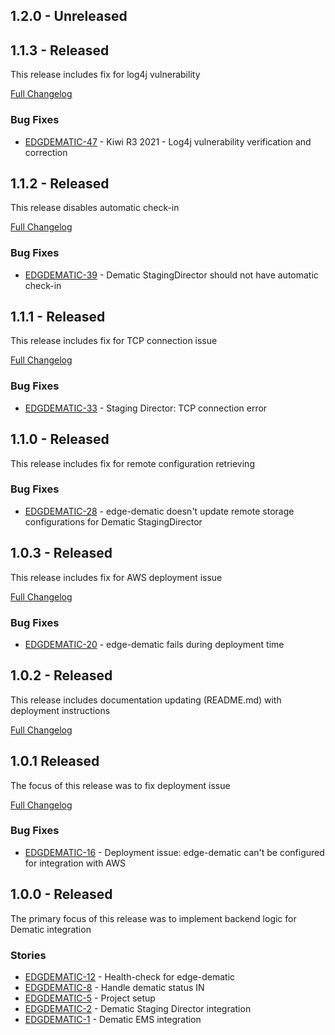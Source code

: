 ## 1.2.0 - Unreleased

## 1.1.3 - Released
This release includes fix for log4j vulnerability

[Full Changelog](https://github.com/folio-org/edge-dematic/compare/v1.1.2...v1.1.3)

### Bug Fixes
* [EDGDEMATIC-47](https://issues.folio.org/browse/EDGDEMATIC-47) - Kiwi R3 2021 - Log4j vulnerability verification and correction

## 1.1.2 - Released
This release disables automatic check-in

[Full Changelog](https://github.com/folio-org/edge-dematic/compare/v1.1.1...v1.1.2)

### Bug Fixes
* [EDGDEMATIC-39](https://issues.folio.org/browse/EDGDEMATIC-39) - Dematic StagingDirector should not have automatic check-in


## 1.1.1 - Released
This release includes fix for TCP connection issue

[Full Changelog](https://github.com/folio-org/edge-dematic/compare/v1.1.0...v1.1.1)

### Bug Fixes
* [EDGDEMATIC-33](https://issues.folio.org/browse/EDGDEMATIC-33) - Staging Director: TCP connection error

## 1.1.0 - Released
This release includes fix for remote configuration retrieving

### Bug Fixes
* [EDGDEMATIC-28](https://issues.folio.org/browse/EDGDEMATIC-28) - edge-dematic doesn't update remote storage configurations for Dematic StagingDirector

## 1.0.3 - Released
This release includes fix for AWS deployment issue

[Full Changelog](https://github.com/folio-org/edge-dematic/compare/v1.0.2...v1.0.3)

### Bug Fixes
* [EDGDEMATIC-20](https://issues.folio.org/browse/EDGDEMATIC-20) - edge-dematic fails during deployment time

## 1.0.2 - Released
This release includes documentation updating (README.md) with deployment instructions

[Full Changelog](https://github.com/folio-org/edge-dematic/compare/v1.0.1...v1.0.2)

## 1.0.1 Released
The focus of this release was to fix deployment issue

[Full Changelog](https://github.com/folio-org/edge-dematic/compare/v1.0.0...v1.0.1)

### Bug Fixes
* [EDGDEMATIC-16](https://issues.folio.org/browse/EDGDEMATIC-16) - Deployment issue: edge-dematic can't be configured for integration with AWS

## 1.0.0 - Released

The primary focus of this release was to implement backend logic for Dematic integration

### Stories
* [EDGDEMATIC-12](https://issues.folio.org/browse/EDGDEMATIC-12) - Health-check for edge-dematic 
* [EDGDEMATIC-8](https://issues.folio.org/browse/EDGDEMATIC-8) - Handle dematic status IN
* [EDGDEMATIC-5](https://issues.folio.org/browse/EDGDEMATIC-5) - Project setup 
* [EDGDEMATIC-2](https://issues.folio.org/browse/EDGDEMATIC-2) - Dematic Staging Director integration
* [EDGDEMATIC-1](https://issues.folio.org/browse/EDGDEMATIC-1) - Dematic EMS integration

